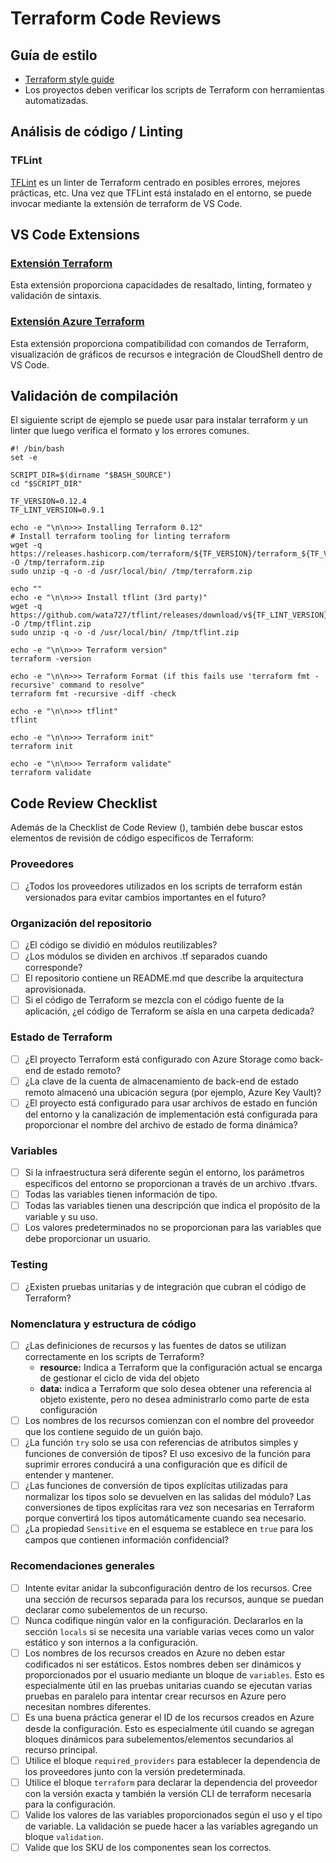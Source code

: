 # Terraform Code Reviews

## Guía de estilo

* [Terraform style guide](https://github.com/jonbrouse/terraform-style-guide/blob/master/README.md)
* Los proyectos deben verificar los scripts de Terraform con herramientas automatizadas.

## Análisis de código / Linting

### TFLint

[TFLint](https://github.com/terraform-linters/tflint) es un linter de Terraform centrado en posibles errores, mejores prácticas, etc. Una vez que TFLint está instalado en el entorno, se puede invocar mediante la extensión de terraform de VS Code.

## VS Code Extensions

### [Extensión Terraform](https://marketplace.visualstudio.com/items?itemName=hashicorp.terraform)

Esta extensión proporciona capacidades de resaltado, linting, formateo y validación de sintaxis.

### [Extensión Azure Terraform](https://marketplace.visualstudio.com/items?itemName=ms-azuretools.vscode-azureterraform)

Esta extensión proporciona compatibilidad con comandos de Terraform, visualización de gráficos de recursos e integración de CloudShell dentro de VS Code.

## Validación de compilación

El siguiente script de ejemplo se puede usar para instalar terraform y un linter que luego verifica el formato y los errores comunes.

```shell
#! /bin/bash
set -e

SCRIPT_DIR=$(dirname "$BASH_SOURCE")
cd "$SCRIPT_DIR"

TF_VERSION=0.12.4
TF_LINT_VERSION=0.9.1

echo -e "\n\n>>> Installing Terraform 0.12"
# Install terraform tooling for linting terraform
wget -q https://releases.hashicorp.com/terraform/${TF_VERSION}/terraform_${TF_VERSION}_linux_amd64.zip -O /tmp/terraform.zip
sudo unzip -q -o -d /usr/local/bin/ /tmp/terraform.zip

echo ""
echo -e "\n\n>>> Install tflint (3rd party)"
wget -q https://github.com/wata727/tflint/releases/download/v${TF_LINT_VERSION}/tflint_linux_amd64.zip -O /tmp/tflint.zip
sudo unzip -q -o -d /usr/local/bin/ /tmp/tflint.zip

echo -e "\n\n>>> Terraform version"
terraform -version

echo -e "\n\n>>> Terraform Format (if this fails use 'terraform fmt -recursive' command to resolve"
terraform fmt -recursive -diff -check

echo -e "\n\n>>> tflint"
tflint

echo -e "\n\n>>> Terraform init"
terraform init

echo -e "\n\n>>> Terraform validate"
terraform validate
```

## Code Review Checklist

Además de la Checklist de Code Review (), también debe buscar estos elementos de revisión de código específicos de Terraform:

### Proveedores

* [ ] ¿Todos los proveedores utilizados en los scripts de terraform están versionados para evitar cambios importantes en el futuro?

### Organización del repositorio

* [ ] ¿El código se dividió en módulos reutilizables?
* [ ] ¿Los módulos se dividen en archivos .tf separados cuando corresponde?
* [ ] El repositorio contiene un README.md que describe la arquitectura aprovisionada.
* [ ] Si el código de Terraform se mezcla con el código fuente de la aplicación, ¿el código de Terraform se aísla en una carpeta dedicada?

### Estado de Terraform

* [ ] ¿El proyecto Terraform está configurado con Azure Storage como back-end de estado remoto?
* [ ] ¿La clave de la cuenta de almacenamiento de back-end de estado remoto almacenó una ubicación segura (por ejemplo, Azure Key Vault)?
* [ ] ¿El proyecto está configurado para usar archivos de estado en función del entorno y la canalización de implementación está configurada para proporcionar el nombre del archivo de estado de forma dinámica?

### Variables

* [ ] Si la infraestructura será diferente según el entorno, los parámetros específicos del entorno se proporcionan a través de un archivo .tfvars.
* [ ] Todas las variables tienen información de tipo.
* [ ] Todas las variables tienen una descripción que indica el propósito de la variable y su uso.
* [ ] Los valores predeterminados no se proporcionan para las variables que debe proporcionar un usuario.

### Testing

* [ ] ¿Existen pruebas unitarias y de integración que cubran el código de Terraform?

### Nomenclatura y estructura de código

* [ ] ¿Las definiciones de recursos y las fuentes de datos se utilizan correctamente en los scripts de Terraform?
  * **resource:** Indica a Terraform que la configuración actual se encarga de gestionar el ciclo de vida del objeto
  * **data:** indica a Terraform que solo desea obtener una referencia al objeto existente, pero no desea administrarlo como parte de esta configuración
* [ ] Los nombres de los recursos comienzan con el nombre del proveedor que los contiene seguido de un guión bajo.
* [ ] ¿La función `try` solo se usa con referencias de atributos simples y funciones de conversión de tipos? El uso excesivo de la función para suprimir errores conducirá a una configuración que es difícil de entender y mantener.
* [ ] ¿Las funciones de conversión de tipos explícitas utilizadas para normalizar los tipos solo se devuelven en las salidas del módulo? Las conversiones de tipos explícitas rara vez son necesarias en Terraform porque convertirá los tipos automáticamente cuando sea necesario.
* [ ] ¿La propiedad `Sensitive` en el esquema se establece en `true` para los campos que contienen información confidencial?

### Recomendaciones generales

* [ ] Intente evitar anidar la subconfiguración dentro de los recursos. Cree una sección de recursos separada para los recursos, aunque se puedan declarar como subelementos de un recurso.
* [ ] Nunca codifique ningún valor en la configuración. Declararlos en la sección `locals` si se necesita una variable varias veces como un valor estático y son internos a la configuración.
* [ ] Los nombres de los recursos creados en Azure no deben estar codificados ni ser estáticos. Estos nombres deben ser dinámicos y proporcionados por el usuario mediante un bloque de `variables`. Esto es especialmente útil en las pruebas unitarias cuando se ejecutan varias pruebas en paralelo para intentar crear recursos en Azure pero necesitan nombres diferentes.
* [ ] Es una buena práctica generar el ID de los recursos creados en Azure desde la configuración. Esto es especialmente útil cuando se agregan bloques dinámicos para subelementos/elementos secundarios al recurso principal.
* [ ] Utilice el bloque `required_providers` para establecer la dependencia de los proveedores junto con la versión predeterminada.
* [ ] Utilice el bloque `terraform` para declarar la dependencia del proveedor con la versión exacta y también la versión CLI de terraform necesaria para la configuración.
* [ ] Valide los valores de las variables proporcionados según el uso y el tipo de variable. La validación se puede hacer a las variables agregando un bloque `validation`.
* [ ] Valide que los SKU de los componentes sean los correctos.

